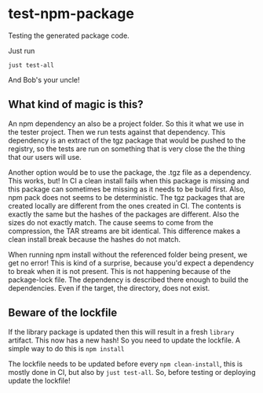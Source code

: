 # test-npm-package

Testing the generated package code.

Just run

```
just test-all
```

And Bob's your uncle!

## What kind of magic is this?

An npm dependency an also be a project folder. So this it what we use in the tester project. Then we run tests against that dependency. This dependency is an extract of the tgz package that would be pushed to the registry, so the tests are run on something that is very close the the thing that our users will use.

Another option would be to use the package, the .tgz file as a dependency. This works, but! In CI a clean install fails when this package is missing and this package can sometimes be missing as it needs to be build first. Also, npm pack does not seems to be deterministic. The tgz packages that are created locally are different from the ones created in CI. The contents is exactly the same but the hashes of the packages are different. Also the sizes do not exactly match. The cause seems to come from the compression, the TAR streams are bit identical. This difference makes a clean install break because the hashes do not match.

When running npm install without the referenced folder being present, we get no error! This is kind of a surprise, because you'd expect a dependency to break when it is not present. This is not happening because of the package-lock file. The dependency is described there enough to build the dependencies. Even if the target, the directory, does not exist.

## Beware of the lockfile

If the library package is updated then this will result in a fresh `library` artifact. This now has a new hash! So you need to update the lockfile. A simple way to do this is `npm install`

The lockfile needs to be updated before every `npm clean-install`, this is mostly done in CI, but also by `just test-all`. So, before testing or deploying update the lockfile!
